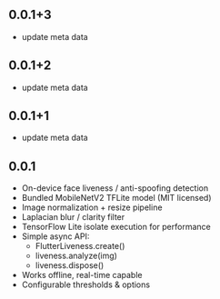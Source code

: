 ## 0.0.1+3

- update meta data

## 0.0.1+2

- update meta data

## 0.0.1+1

- update meta data

## 0.0.1

- On-device face liveness / anti-spoofing detection
- Bundled MobileNetV2 TFLite model (MIT licensed)
- Image normalization + resize pipeline
- Laplacian blur / clarity filter
- TensorFlow Lite isolate execution for performance
- Simple async API:
  - FlutterLiveness.create()
  - liveness.analyze(img)
  - liveness.dispose()
- Works offline, real-time capable
- Configurable thresholds & options
